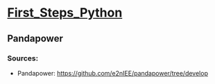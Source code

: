 # [First_Steps_Python](https://github.com/asofcs/First_Steps_Python)

## Pandapower
### Sources:
- Pandapower: https://github.com/e2nIEE/pandapower/tree/develop
